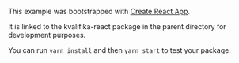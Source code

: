 This example was bootstrapped with [Create React App](https://github.com/facebook/create-react-app).

It is linked to the kvalifika-react package in the parent directory for development purposes.

You can run `yarn install` and then `yarn start` to test your package.
